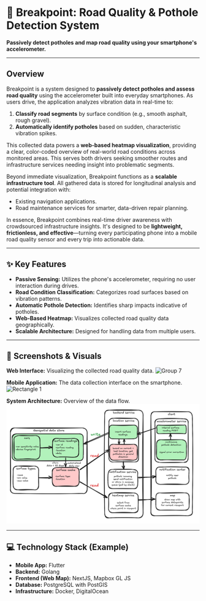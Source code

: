 # 🚗 Breakpoint: Road Quality & Pothole Detection System

**Passively detect potholes and map road quality using your smartphone's accelerometer.**

---

## Overview

Breakpoint is a system designed to **passively detect potholes and assess road quality** using the accelerometer built into everyday smartphones. As users drive, the application analyzes vibration data in real-time to:

1.  **Classify road segments** by surface condition (e.g., smooth asphalt, rough gravel).
2.  **Automatically identify potholes** based on sudden, characteristic vibration spikes.

This collected data powers a **web-based heatmap visualization**, providing a clear, color-coded overview of real-world road conditions across monitored areas. This serves both drivers seeking smoother routes and infrastructure services needing insight into problematic segments.

Beyond immediate visualization, Breakpoint functions as a **scalable infrastructure tool**. All gathered data is stored for longitudinal analysis and potential integration with:

* Existing navigation applications.
* Road maintenance services for smarter, data-driven repair planning.

In essence, Breakpoint combines real-time driver awareness with crowdsourced infrastructure insights. It's designed to be **lightweight, frictionless, and effective**—turning every participating phone into a mobile road quality sensor and every trip into actionable data.

---

## ✨ Key Features

* **Passive Sensing:** Utilizes the phone's accelerometer, requiring no user interaction during drives.
* **Road Condition Classification:** Categorizes road surfaces based on vibration patterns.
* **Automatic Pothole Detection:** Identifies sharp impacts indicative of potholes.
* **Web-Based Heatmap:** Visualizes collected road quality data geographically.
* **Scalable Architecture:** Designed for handling data from multiple users.

---

## 📸 Screenshots & Visuals

**Web Interface:** Visualizing the collected road quality data.
![Group 7](https://github.com/user-attachments/assets/e2bdbcb2-190c-41d9-bd1e-fe6b35b50723)

**Mobile Application:** The data collection interface on the smartphone.
![Rectangle 1](https://github.com/user-attachments/assets/ebc96e73-b364-45cc-b943-3e6c975b368d)

**System Architecture:** Overview of the data flow.
![arch.png](arch.png)

---

## 💻 Technology Stack (Example)

* **Mobile App:** Flutter
* **Backend:** Golang
* **Frontend (Web Map):** NextJS, Mapbox GL JS
* **Database:** PostgreSQL with PostGIS
* **Infrastructure:** Docker, DigitalOcean
